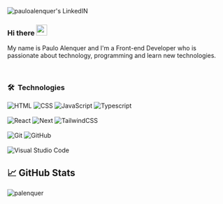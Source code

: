 <a href="https://www.linkedin.com/in/pauloalenquer/">
  <img align="left" alt="pauloalenquer's LinkedIN" src="https://img.shields.io/badge/LinkedIn-0077B5?style=for-the-badge&logo=linkedin&logoColor=white" />
</a>

<br/>

### Hi there <img src="https://media.giphy.com/media/hvRJCLFzcasrR4ia7z/giphy.gif" width="25px">

My name is Paulo Alenquer and I'm a Front-end Developer who is passionate about technology, programming and learn new technologies.

<br/>



### 🛠 &nbsp;Technologies

![HTML](https://img.shields.io/badge/HTML5-E34F26?style=for-the-badge&logo=html5&logoColor=white)
![CSS](https://img.shields.io/badge/CSS3-1572B6?style=for-the-badge&logo=css3&logoColor=white)
![JavaScript](https://img.shields.io/badge/JavaScript-323330?style=for-the-badge&logo=javascript&logoColor=F7DF1E)
![Typescript](https://img.shields.io/badge/TypeScript-007ACC?style=for-the-badge&logo=typescript&logoColor=white)
<br />
<br />
![React](https://img.shields.io/badge/React-20232A?style=for-the-badge&logo=react&logoColor=61DAFB)
![Next](https://img.shields.io/badge/next.js-000000?style=for-the-badge&logo=nextdotjs&logoColor=white)
![TailwindCSS](https://img.shields.io/badge/Tailwind_CSS-38B2AC?style=for-the-badge&logo=tailwind-css&logoColor=white)
<br />
<br />
![Git](https://img.shields.io/badge/Git-F05032?style=for-the-badge&logo=git&logoColor=white)
![GitHub](https://img.shields.io/badge/GitHub-100000?style=for-the-badge&logo=github&logoColor=white)
<br />
<br />
![Visual Studio Code](https://img.shields.io/badge/Visual_Studio_Code-0078D4?style=for-the-badge&logo=visual%20studio%20code&logoColor=white)

## &#x1f4c8; GitHub Stats

<p align="left"><img align="left" src="https://github-readme-stats.vercel.app/api/top-langs?username=palenquer&show_icons=true&locale=en&layout=compact&theme=radical" alt="palenquer" /></p>
